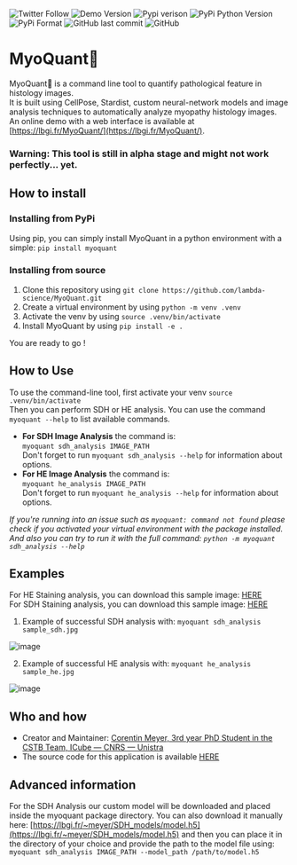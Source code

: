 ![Twitter Follow](https://img.shields.io/twitter/follow/corentinm_py?style=social) ![Demo Version](https://img.shields.io/badge/Demo-https%3A%2F%2Flbgi.fr%2FMyoQuant%2F-success) ![Pypi verison](https://img.shields.io/pypi/v/myoquant) ![PyPi Python Version](https://img.shields.io/pypi/pyversions/myoquant) ![PyPi Format](https://img.shields.io/pypi/format/myoquant) ![GitHub last commit](https://img.shields.io/github/last-commit/lambda-science/MyoQuant) ![GitHub](https://img.shields.io/github/license/lambda-science/MyoQuant) 

# MyoQuant🔬

MyoQuant🔬 is a command line tool to quantify pathological feature in histology images.  
It is built using CellPose, Stardist, custom neural-network models and image analysis techniques to automatically analyze myopathy histology images. An online demo with a web interface is available at [https://lbgi.fr/MyoQuant/](https://lbgi.fr/MyoQuant/).

### **Warning:** This tool is still in alpha stage and might not work perfectly... yet.

## How to install

### Installing from PyPi

Using pip, you can simply install MyoQuant in a python environment with a simple: `pip install myoquant`

### Installing from source

1. Clone this repository using `git clone https://github.com/lambda-science/MyoQuant.git`
2. Create a virtual environment by using `python -m venv .venv`
3. Activate the venv by using `source .venv/bin/activate`
4. Install MyoQuant by using `pip install -e .`

You are ready to go !

## How to Use

To use the command-line tool, first activate your venv `source .venv/bin/activate`  
Then you can perform SDH or HE analysis. You can use the command `myoquant --help` to list available commands.

- **For SDH Image Analysis** the command is:  
  `myoquant sdh_analysis IMAGE_PATH`  
  Don't forget to run `myoquant sdh_analysis --help` for information about options.
- **For HE Image Analysis** the command is:  
  `myoquant he_analysis IMAGE_PATH`  
   Don't forget to run `myoquant he_analysis --help` for information about options.

_If you're running into an issue such as `myoquant: command not found` please check if you activated your virtual environment with the package installed. And also you can try to run it with the full command: `python -m myoquant sdh_analysis --help`_

## Examples

For HE Staining analysis, you can download this sample image: [HERE](https://www.lbgi.fr/~meyer/SDH_models/sample_he.jpg)  
For SDH Staining analysis, you can download this sample image: [HERE](https://www.lbgi.fr/~meyer/SDH_models/sample_sdh.jpg)

1. Example of successful SDH analysis with: `myoquant sdh_analysis sample_sdh.jpg`

![image](https://user-images.githubusercontent.com/20109584/198278737-24d69f61-058e-4a41-a463-68900a0dcbb6.png)

2. Example of successful HE analysis with: `myoquant he_analysis sample_he.jpg`

![image](https://user-images.githubusercontent.com/20109584/198280366-1cb424f5-50af-45f9-99d1-34e191fb2e20.png)

## Who and how

- Creator and Maintainer: [Corentin Meyer, 3rd year PhD Student in the CSTB Team, ICube — CNRS — Unistra](https://lambda-science.github.io/)
- The source code for this application is available [HERE](https://github.com/lambda-science/MyoQuant)

## Advanced information

For the SDH Analysis our custom model will be downloaded and placed inside the myoquant package directory. You can also download it manually here: [https://lbgi.fr/~meyer/SDH_models/model.h5](https://lbgi.fr/~meyer/SDH_models/model.h5) and then you can place it in the directory of your choice and provide the path to the model file using:  
`myoquant sdh_analysis IMAGE_PATH --model_path /path/to/model.h5`
